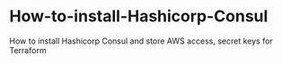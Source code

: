 # How-to-install-Hashicorp-Consul
How to install Hashicorp Consul and store AWS access, secret keys for Terraform
